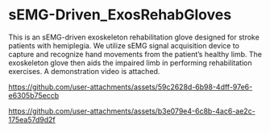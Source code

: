 # sEMG-Driven_ExosRehabGloves
 This is an sEMG-driven exoskeleton rehabilitation glove designed for stroke patients with hemiplegia. We utilize sEMG signal acquisition device to capture and recognize hand movements from the patient’s healthy limb. The exoskeleton glove then aids the impaired limb in performing rehabilitation exercises. A demonstration video is attached.

https://github.com/user-attachments/assets/59c2628d-6b98-4dff-97e6-e6305b75eccb

https://github.com/user-attachments/assets/b3e079e4-6c8b-4ac6-ae2c-175ea57d9d2f
